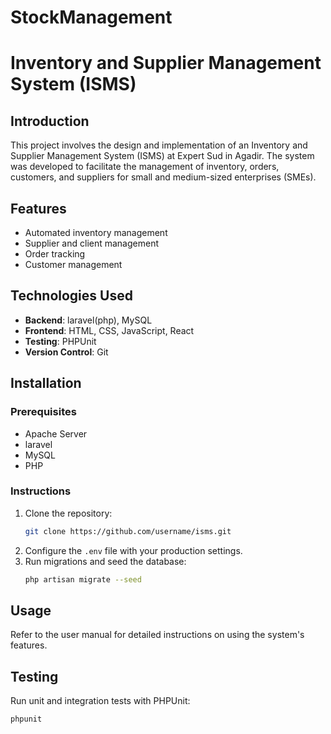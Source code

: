 # StockManagement
# Inventory and Supplier Management System (ISMS)

## Introduction
This project involves the design and implementation of an Inventory and Supplier Management System (ISMS) at Expert Sud in Agadir. The system was developed to facilitate the management of inventory, orders, customers, and suppliers for small and medium-sized enterprises (SMEs).

## Features
- Automated inventory management
- Supplier and client management
- Order tracking
- Customer management

## Technologies Used
- **Backend**: laravel(php), MySQL
- **Frontend**: HTML, CSS, JavaScript, React
- **Testing**: PHPUnit
- **Version Control**: Git

## Installation
### Prerequisites
- Apache Server
- laravel
- MySQL
- PHP

### Instructions
1. Clone the repository:
    ```bash
    git clone https://github.com/username/isms.git
    ```
2. Configure the `.env` file with your production settings.
3. Run migrations and seed the database:
    ```bash
    php artisan migrate --seed
    ```

## Usage
Refer to the user manual for detailed instructions on using the system's features.

## Testing
Run unit and integration tests with PHPUnit:
```bash
phpunit
